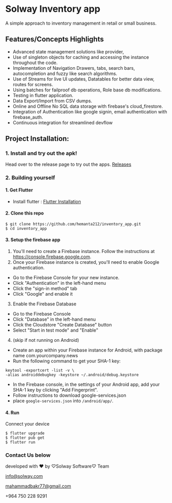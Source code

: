 # Solway Inventory app
A simple approach to inventory management in retail or small business.

## Features/Concepts Highlights
* Advanced state management solutions like provider,
* Use of singleton objects for caching and accessing the instance throughout the code.
* Implementation of Navigation Drawers, tabs, search bars, autocompletion and fuzzy like search algorithms.
* Use of Streams for live UI updates, Datatables for better data view, routes for screens.
* Using batches for failproof db operations, Role base db modifications.
* Testing in flutter application.
* Data Export/Import from CSV dumps.
* Online and Offline No SQL data storage with firebase's cloud_firestore.
* Integration of Authentication like google signin, email authentication with firebase_auth.
* Continuous integration for streamlined devflow


## Project Installation:

### 1. Install and try out the apk!
Head over to the release page to try out the apps. [Releases](https://github.com/Solway-Software/solway-inventory)

### 2. Building yourself

#### 1. Get Flutter
* Install flutter : [Flutter Installation](https://flutter.dev/docs/get-started/install)

#### 2. Clone this repo
```
$ git clone https://github.com/hemanta212/inventory_app.git
$ cd inventory_app
```

#### 3. Setup the firebase app

1. You'll need to create a Firebase instance. Follow the instructions at https://console.firebase.google.com.
2. Once your Firebase instance is created, you'll need to enable Google authentication.

* Go to the Firebase Console for your new instance.
* Click "Authentication" in the left-hand menu
* Click the "sign-in method" tab
* Click "Google" and enable it

3. Enable the Firebase Database
* Go to the Firebase Console
* Click "Database" in the left-hand menu
* Click the Cloudstore "Create Database" button
* Select "Start in test mode" and "Enable"

4. (skip if not running on Android)
* Create an app within your Firebase instance for Android, with package name com.yourcompany.news
* Run the following command to get your SHA-1 key:

```
keytool -exportcert -list -v \
-alias androiddebugkey -keystore ~/.android/debug.keystore
```

* In the Firebase console, in the settings of your Android app, add your SHA-1 key by clicking "Add Fingerprint".
* Follow instructions to download google-services.json
* place `google-services.json` into `/android/app/`.

#### 4. Run
Connect your device 

```
$ flutter upgrade
$ flutter pub get
$ flutter run
```



### Contact Us below
developed with ♥ by ♡Solway Software♡ Team

info@solway.com

mahammadbakr77@gmail.com

+964 750 228 9291
